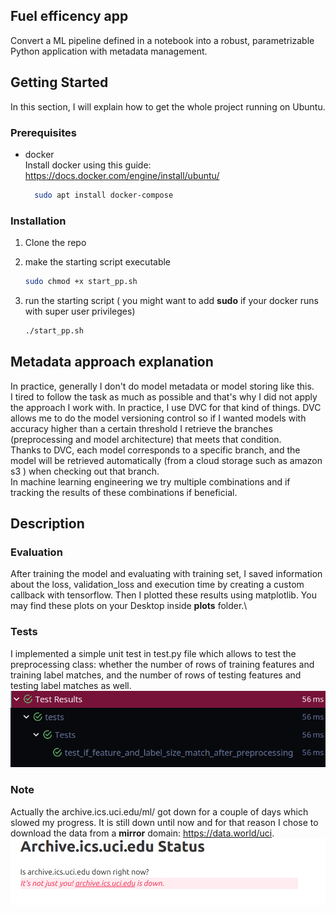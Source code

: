 <!-- ABOUT THE PROJECT -->
## Fuel efficency app
Convert a ML pipeline defined in a notebook into a robust,
parametrizable Python application with metadata management.

<!-- GETTING STARTED -->
## Getting Started

In this section, I will explain how to get the whole project running on Ubuntu.

### Prerequisites
* docker\
  Install docker using this guide: https://docs.docker.com/engine/install/ubuntu/
  ```sh
    sudo apt install docker-compose 
  ```
  
### Installation

1. Clone the repo

2. make the starting script executable
   ```sh
   sudo chmod +x start_pp.sh
   ```
3. run the starting script ( you might want to  add **sudo** if your docker runs with super user privileges)
   ```sh
   ./start_pp.sh
   ```
   

<!-- USAGE EXAMPLES -->
## Metadata approach explanation
In practice, generally I don't do model metadata or model storing like this. \
I tired to follow the task as much as possible and that's why I did not apply the approach I work with. 
In practice, I use DVC for that kind of things. DVC allows me to do the model versioning control so if I wanted models 
with accuracy higher than a certain threshold I retrieve the branches (preprocessing and model architecture) that meets
that condition.\
Thanks to DVC, each model corresponds to a specific branch, and the model will be retrieved automatically (from a cloud storage
such as amazon s3 ) when checking out that branch.\
In machine learning engineering we try multiple combinations and if tracking the results of these combinations if beneficial.

<!-- USAGE -->
## Description

### Evaluation
After training the model and evaluating with training set, I saved information about the loss, 
validation_loss and execution time by creating a custom callback with tensorflow. Then I plotted these results using 
matplotlib. You may find these plots on your Desktop inside **plots** folder.\

### Tests
I implemented a simple unit test in test.py file which allows to test the preprocessing class: whether the number of rows
of training features and training label matches, and the number of rows of testing features and testing label matches as
well.
![unit test](images/unit_test.png)

### Note
Actually the archive.ics.uci.edu/ml/ got down for a couple of days which slowed my progress. It is still down until now
and for that reason I chose to download the data from a **mirror** domain: https://data.world/uci.
![domain down](images/domain_down.png)
